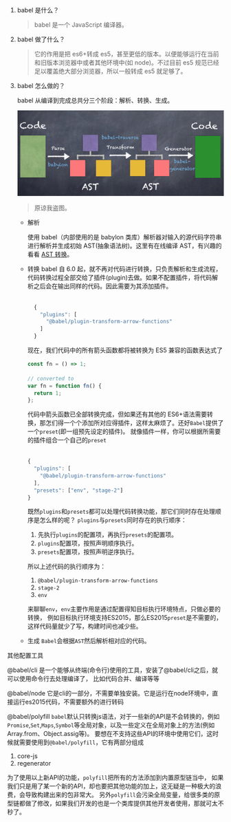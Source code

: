 1.  babel 是什么？
    > babel 是一个 JavaScript 编译器。
2.  babel 做了什么？
    > 它的作用是把 es6+转成 es5，甚至更低的版本。以便能够运行在当前和旧版本浏览器中或者其他环境中(如 node)。不过目前 es5 规范已经足以覆盖绝大部分浏览器，所以一般转成 es5 就足够了。
3.  babel 怎么做的？

    babel 从编译到完成总共分三个阶段：解析、转换、生成。

    ![](./image/babel.png)
      > 原谅我盗图。

      - 解析

        使用 babel（内部使用的是 babylon 类库）解析器对输入的源代码字符串进行解析并生成初始 AST(抽象语法树)。这里有在线编译 AST，有兴趣的看看 [AST 转换](https://astexplorer.net)。

      - 转换
        babel 自 6.0 起，就不再对代码进行转换，只负责解析和生成流程，代码转换过程全部交给了插件(plugin)去做。如果不配置插件，将代码解析之后会在输出同样的代码。因此需要为其添加插件。

        ```javascript

          {
            "plugins": [
              "@babel/plugin-transform-arrow-functions"
            ]
          }

        ```

        现在，我们代码中的所有箭头函数都将被转换为 ES5 兼容的函数表达式了

        ```javascript
        const fn = () => 1;

        // converted to
        var fn = function fn() {
          return 1;
        };

        ```

        代码中箭头函数已全部转换完成，但如果还有其他的 ES6+语法需要转换，那怎们得一个个添加所对应得插件，这样太麻烦了。还好`Babel`提供了一个`preset`(即一组预先设定的插件)。
        就像插件一样，你可以根据所需要的插件组合一个自己的`preset`

        ```javascript

        {
          "plugins": [
            "@babel/plugin-transform-arrow-functions"
          ],
          "presets": ["env", "stage-2"]
        }

        ```

        既然`plugins`和`presets`都可以处理代码转换功能，那它们同时存在处理顺序是怎么样的呢？
        `plugins`与`presets`同时存在的执行顺序：

        1. 先执行`plugins`的配置项，再执行`presets`的配置项。
        2. `plugins`配置项，按照声明顺序执行。
        3. `presets`配置项，按照声明逆序执行。

        所以上述代码的执行顺序为：

        1. `@babel/plugin-transform-arrow-functions`
        2. `stage-2`
        3. `env`
    
        来聊聊`env`，`env`主要作用是通过配置得知目标执行环境特点，只做必要的转换，
        例如目标执行环境支持ES2015，那么ES2015`preset`是不需要的，这样代码量就少了写，构建时间也减少些。
        
    - 生成
    `Babel`会根据`AST`然后解析相对应的代码。

其他配置工具

@babel/cli
是一个能够从终端(命令行)使用的工具，安装了@babel/cli之后，就可以使用命令行去处理编译了，
比如代码合并、编译等等

@babel/node
它是cli的一部分，不需要单独安装。它是运行在node环境中，直接运行es2015代码，不需要额外的进行转码

@babel/polyfill
`babel`默认只转换js语法，对于一些新的API是不会转换的，例如`Promise`,`Set`,`Maps`,`Symbol`等全局对象，以及一些定义在全局对象上的方法(例如Array.from、Object.assig等)。
要想在不支持这些API的环境中使用它们，这时候就需要使用到`@babel/polyfill`，它有两部分组成
1. core-js
2. regenerator

为了使用以上新API的功能，`polyfill`把所有的方法添加到内置原型链当中， 如果我们只是用了某一个新的API，却也要把其他功能的加上，这无疑是一种极大的浪费，会导致构建出来的包非常大。
另外`polyfill`会污染全局变量，给很多类的原型链都做了修改，如果我们开发的也是一个类库提供其他开发者使用，那就可太不秒了。